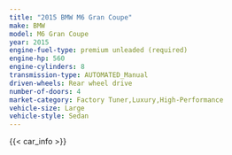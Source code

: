 ```yaml
---
title: "2015 BMW M6 Gran Coupe"
make: BMW
model: M6 Gran Coupe
year: 2015
engine-fuel-type: premium unleaded (required)
engine-hp: 560
engine-cylinders: 8
transmission-type: AUTOMATED_Manual
driven-wheels: Rear wheel drive
number-of-doors: 4
market-category: Factory Tuner,Luxury,High-Performance
vehicle-size: Large
vehicle-style: Sedan
---
```


{{< car_info >}}
